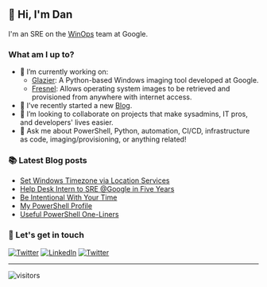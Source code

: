 ## 👋 Hi, I'm Dan

I'm an SRE on the [WinOps](https://github.com/google/winops) team at Google.

### What am I up to?

- 🔭 I’m currently working on:
  - [Glazier](https://github.com/google/glazier): A Python-based Windows imaging tool developed at Google.
  - [Fresnel](https://github.com/google/fresnel): Allows operating system images to be retrieved and provisioned from anywhere with internet access.
- 📝 I’ve recently started a new [Blog](https://tseknet.com).
- 🤝 I’m looking to collaborate on projects that make sysadmins, IT pros, and developers' lives easier.
- 💬 Ask me about PowerShell, Python, automation, CI/CD, infrastructure as code, imaging/provisioning, or anything related!

### 📚 Latest Blog posts
<!-- BLOG-POST-LIST:START -->
- [Set Windows Timezone via Location Services](https://tseknet.com/blog/timezone)
- [Help Desk Intern to SRE @Google in Five Years](https://tseknet.com/blog/helpdesktosre)
- [Be Intentional With Your Time](https://tseknet.com/blog/intent)
- [My PowerShell Profile](https://tseknet.com/blog/psprofile)
- [Useful PowerShell One-Liners](https://tseknet.com/blog/psoneliners)
<!-- BLOG-POST-LIST:END -->

### 📢 Let's get in touch

<a href="https://twitter.com/tseknet" target="_blank"><img src="https://img.shields.io/twitter/follow/tseknet?label=Follow" alt="Twitter"></a>
<a href="https://www.linkedin.com/in/tseknet" target="_blank"><img src="https://img.shields.io/badge/TsekNet-blue?style=flat-square&logo=Linkedin&logoColor=white" alt="LinkedIn"></a>
<a href="mailto:dan@tskenet.com" target="_blank"><img src="https://img.shields.io/badge/%F0%9F%93%AC-Email-darkgreen" alt="Twitter"></a>

___
![visitors](https://visitor-badge.laobi.icu/badge?page_id=tseknet.tseknet)
